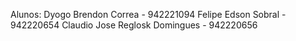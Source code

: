Alunos: 
Dyogo Brendon Correa - 942221094 
Felipe Edson Sobral - 942220654 
Claudio Jose Reglosk Domingues - 942220656
